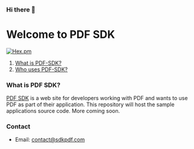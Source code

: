 ### Hi there 👋

<!--
**PDF-SDK/PDF-SDK** is a ✨ _special_ ✨ repository because its `README.md` (this file) appears on your GitHub profile.

Here are some ideas to get you started:

- 🔭 I’m currently working on ...
- 🌱 I’m currently learning ...
- 👯 I’m looking to collaborate on ...
- 🤔 I’m looking for help with ...
- 💬 Ask me about ...
- 📫 How to reach me: ...
- 😄 Pronouns: ...
- ⚡ Fun fact: ...
-->
# Welcome to PDF SDK

[![Hex.pm](https://img.shields.io/hexpm/l/plug.svg)]()

1.  [What is PDF-SDK?](#what-is-pdfsdk)
2.  [Who uses PDF-SDK?](#who-uses-pdfsdk)

### What is PDF SDK?

[PDF SDK](https://www.sdkpdf.com) is a web site for developers working with PDF and wants to use PDF as part of their application. This repository will host the sample applications source code. More coming soon.

### Contact

- Email: contact@sdkpdf.com

